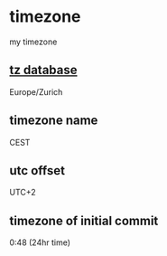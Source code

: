 # timezone
my timezone

## [tz database](https://en.wikipedia.org/wiki/Tz_database)
Europe/Zurich

## timezone name

CEST

## utc offset

UTC+2

## timezone of initial commit
0:48 (24hr time)
